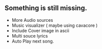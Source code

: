 ## Something is still missing.

- More Audio sources
- Music visualizer ( maybe using cavacore )
- Include Cover image in ascii
- Multi souce lyrics
- Auto Play next song.
